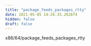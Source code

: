 ```yaml
---
title: "package_feeds_packages_rtty"
date: 2021-05-05 14:26:33.262874
hidden: false
draft: false
---
```


x86/64/package_feeds_packages_rtty

